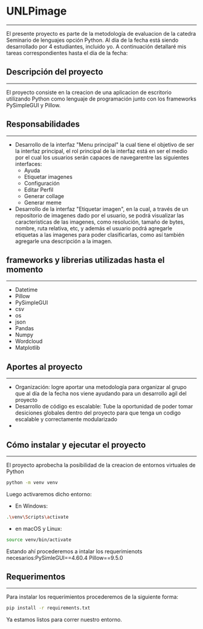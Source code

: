 # UNLPimage
-----------------
El presente proyecto es parte de la metodología de evaluacion de la catedra Seminario de lenguajes opción Python.
Al día de la fecha está siendo desarrollado por 4 estudiantes, incluido yo. A continuación detallaré mis tareas correspondientes hasta el día de la fecha:

## Descripción del proyecto
-----------------------------
El proyecto consiste en la creacion de una aplicacion de escritorio utilizando Python como lenguaje de programación junto con los frameworks PySimpleGUI y Pillow.

## Responsabilidades
----------------------------------
* Desarrollo de la interfaz "Menu principal" la cual tiene el objetivo de ser la interfaz principal, el rol principal de la interfaz está en ser el medio por el cual los usuarios serán capaces de navegarentre las siguientes interfaces:
  * Ayuda
  * Etiquetar imagenes
  * Configuración
  * Editar Perfil
  * Generar collage
  * Generar meme
* Desarrollo de la interfaz "Etiquetar imagen", en la cual, a través de un repositorio de imagenes dado por el usuario, se podrá visualizar las caracteristicas de las imagenes, como resolución, tamaño de bytes, nombre, ruta relativa, etc, y además el usuario podrá agregarle etiquetas a las imagenes para poder clasificarlas, como así también agregarle una descripción a la imagen.

## frameworks y librerias utilizadas hasta el momento
------------------------------------
* Datetime
* Pillow
* PySimpleGUI
* csv
* os
* json
* Pandas
* Numpy
* Wordcloud
* Matplotlib

## Aportes al proyecto
---------------------------------
* Organización: logre aportar una metodología para organizar al grupo que al día de la fecha nos viene ayudando para un desarrollo agil del proyecto
* Desarrollo de código es escalable: Tube la oportunidad de poder tomar desiciones globales dentro del proyecto para que tenga un codigo escalable y correctamente modularizado
* 
## Cómo instalar y ejecutar el proyecto
-------------
El proyecto aprobecha la posibilidad de la creacion de entornos virtuales de Python
```bash
python -m venv venv
```
Luego activaremos dicho entorno:
* En Windows:
```bash
.\venv\Scripts\activate
```
* en macOS y Linux:
```bash
source venv/bin/activate
```
Estando ahí procederemos a intalar los requerimienots necesarios:PySimleGUI==4.60.4 Pillow==9.5.0

## Requerimentos
-----------------------
Para instalar los requerimientos procederemos de la siguiente forma:
```bash
pip install -r requirements.txt
```
Ya estamos listos para correr nuestro entorno.

